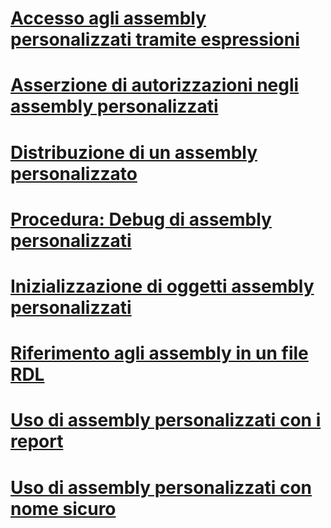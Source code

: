 # [Accesso agli assembly personalizzati tramite espressioni](accessing-custom-assemblies-through-expressions.md)
# [Asserzione di autorizzazioni negli assembly personalizzati](asserting-permissions-in-custom-assemblies.md)
# [Distribuzione di un assembly personalizzato](deploying-a-custom-assembly.md)
# [Procedura: Debug di assembly personalizzati](how-to-debug-custom-assemblies.md)
# [Inizializzazione di oggetti assembly personalizzati](initializing-custom-assembly-objects.md)
# [Riferimento agli assembly in un file RDL](referencing-assemblies-in-an-rdl-file.md)
# [Uso di assembly personalizzati con i report](using-custom-assemblies-with-reports.md)
# [Uso di assembly personalizzati con nome sicuro](using-strong-named-custom-assemblies.md)
